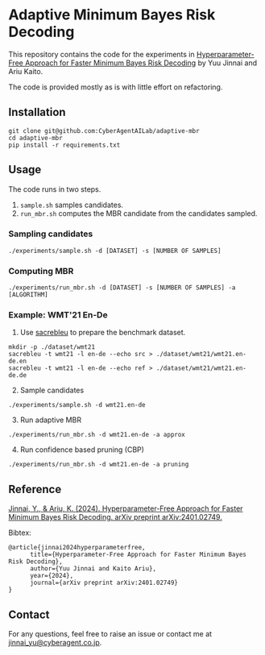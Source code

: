 # Adaptive Minimum Bayes Risk Decoding

This repository contains the code for the experiments in [Hyperparameter-Free Approach for Faster Minimum Bayes Risk Decoding](https://arxiv.org/abs/2401.02749) by Yuu Jinnai and Ariu Kaito.

The code is provided mostly as is with little effort on refactoring.

## Installation

```
git clone git@github.com:CyberAgentAILab/adaptive-mbr
cd adaptive-mbr
pip install -r requirements.txt
```

## Usage

The code runs in two steps.
1. `sample.sh` samples candidates.
2. `run_mbr.sh` computes the MBR candidate from the candidates sampled.

### Sampling candidates

```
./experiments/sample.sh -d [DATASET] -s [NUMBER OF SAMPLES]
```

### Computing MBR

```
./experiments/run_mbr.sh -d [DATASET] -s [NUMBER OF SAMPLES] -a [ALGORITHM]
```

### Example: WMT'21 En-De

1. Use [sacrebleu](https://github.com/mjpost/sacrebleu) to prepare the benchmark dataset.
```
mkdir -p ./dataset/wmt21
sacrebleu -t wmt21 -l en-de --echo src > ./dataset/wmt21/wmt21.en-de.en
sacrebleu -t wmt21 -l en-de --echo ref > ./dataset/wmt21/wmt21.en-de.de
```

2. Sample candidates
```
./experiments/sample.sh -d wmt21.en-de
```

3. Run adaptive MBR

```
./experiments/run_mbr.sh -d wmt21.en-de -a approx
```

4. Run confidence based pruning (CBP)

```
./experiments/run_mbr.sh -d wmt21.en-de -a pruning
```

## Reference

[Jinnai, Y., & Ariu, K. (2024). Hyperparameter-Free Approach for Faster Minimum Bayes Risk Decoding. arXiv preprint arXiv:2401.02749.](https://arxiv.org/abs/2401.02749)

Bibtex:
```
@article{jinnai2024hyperparameterfree,
      title={Hyperparameter-Free Approach for Faster Minimum Bayes Risk Decoding},
      author={Yuu Jinnai and Kaito Ariu},
      year={2024},
      journal={arXiv preprint arXiv:2401.02749}
}
```

## Contact
For any questions, feel free to raise an issue or contact me at jinnai_yu@cyberagent.co.jp.
